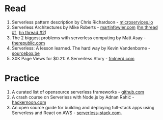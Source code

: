 # Read

1. Serverless pattern description by Chris Richardson - [microservices.io](http://microservices.io/patterns/deployment/serverless-deployment.html)
2. Serverless Architectures by Mike Roberts - [martinfowler.com](https://martinfowler.com/articles/serverless.html) ([hn thread #1](https://news.ycombinator.com/item?id=12115128), [hn thread #2](https://news.ycombinator.com/item?id=11921208))
3. The 2 biggest problems with serverless computing by Matt Asay - [therepublic.com](https://www.techrepublic.com/article/the-2-biggest-problems-with-serverless-computing/)
4. Serverless: A lesson learned. The hard way by Kevin Vandenborne - [sourcebox.be](https://sourcebox.be/blog/2017/08/07/serverless-a-lesson-learned-the-hard-way/)
5. 30K Page Views for $0.21: A Serverless Story - [fmlnerd.com](https://fmlnerd.com/2016/08/16/30k-page-views-for-0-21-a-serverless-story/)


# Practice
1. A curated list of opensource serverless frameworks - [github.com](https://github.com/kaxap/serverless_list)
2. A crash course on Serverless with Node.js by Adnan Rahić - [hackernoon.com](https://hackernoon.com/a-crash-course-on-serverless-with-node-js-632b37d58b44)
3. An open source guide for building and deploying full-stack apps using Serverless and React on AWS - [serverless-stack.com](https://serverless-stack.com/). 
